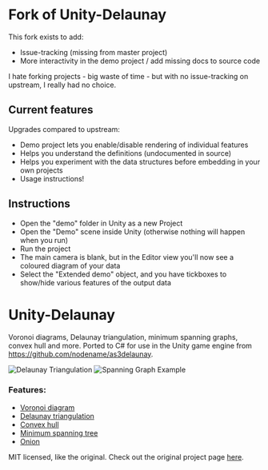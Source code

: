 # Fork of Unity-Delaunay

This fork exists to add:

 - Issue-tracking (missing from master project)
 - More interactivity in the demo project / add missing docs to source code

I hate forking projects - big waste of time - but with no issue-tracking on upstream, I really had no choice.

## Current features

Upgrades compared to upstream:

 - Demo project lets you enable/disable rendering of individual features
  - Helps you understand the definitions (undocumented in source)
  - Helps you experiment with the data structures before embedding in your own projects
 - Usage instructions!

## Instructions

 - Open the "demo" folder in Unity as a new Project
 - Open the "Demo" scene inside Unity (otherwise nothing will happen when you run)
 - Run the project
 - The main camera is blank, but in the Editor view you'll now see a coloured diagram of your data
 - Select the "Extended demo" object, and you have tickboxes to show/hide various features of the output data

# Unity-Delaunay

Voronoi diagrams, Delaunay triangulation, minimum spanning graphs, convex hull and more. Ported to C# for use in the Unity game engine from https://github.com/nodename/as3delaunay.

![Delaunay Triangulation](triangulation.png)
![Spanning Graph Example](spanning_graph.png)

### Features: ###

 - [Voronoi diagram](http://en.wikipedia.org/wiki/Voronoi)
 - [Delaunay triangulation](http://en.wikipedia.org/wiki/Delaunay_triangulation)
 - [Convex hull](http://en.wikipedia.org/wiki/Convex_hull)
 - [Minimum spanning tree](http://en.wikipedia.org/wiki/Euclidean_minimum_spanning_tree)
 - [Onion](http://cgm.cs.mcgill.ca/~orm/ontri.html)

MIT licensed, like the original.
Check out the original project page [here](http://nodename.github.com/as3delaunay/).
